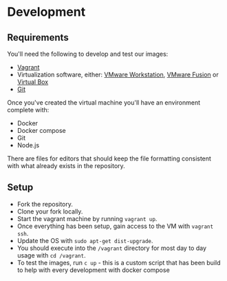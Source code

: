 # Development

## Requirements

You'll need the following to develop and test our images:

- [Vagrant][vagrant]
- Virtualization software, either: [VMware Workstation][vmwareworkstation], [VMware Fusion][vmwarefusion] or [Virtual Box][virtualbox]
- [Git][git]

Once you've created the virtual machine you'll have an environment complete with:

- Docker
- Docker compose
- Git
- Node.js

There are files for editors that should keep the file formatting consistent with what already exists in the repository.

## Setup

- Fork the repository.
- Clone your fork locally.
- Start the vagrant machine by running `vagrant up`.
- Once everything has been setup, gain access to the VM with `vagrant ssh`.
- Update the OS with `sudo apt-get dist-upgrade`.
- You should execute into the `/vagrant` directory for most day to day usage with `cd /vagrant`.
- To test the images, run `c up` - this is a custom script that has been build to help with every development with docker compose

[vagrant]: https://www.vagrantup.com/
[vmwareworkstation]: https://www.vmware.com/au/products/workstation/
[vmwarefusion]: https://www.vmware.com/au/products/fusion/
[virtualbox]: https://www.virtualbox.org/
[git]: https://git-scm.com/
